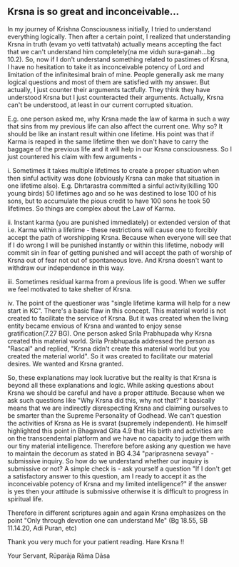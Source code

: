 ## Krsna is so great and inconceivable...

In my journey of Krishna Consciousness initially, I tried to understand everything logically. Then after a certain point, I realized that understanding Krsna in truth (evam yo vetti tattvatah) actually means accepting the fact that we can't understand him completely(na me viduh sura-ganah...bg 10.2). So, now if I don't understand something related to pastimes of Krsna, I have no hesitation to take it as inconceivable potency of Lord and limitation of the infinitesimal brain of mine. People generally ask me many logical questions and most of them are satisfied with my answer. But actually, I just counter their arguments tactfully. They think they have understood Krsna but I just counteracted their arguments. Actually, Krsna can't be understood, at least in our current corrupted situation.

E.g. one person asked me, why Krsna made the law of karma in such a way that sins from my previous life can also affect the current one. Why so? It should be like an instant result within one lifetime. His point was that if Karma is reaped in the same lifetime then we don't have to carry the baggage of the previous life and it will help in our Krsna consciousness. So I just countered his claim with few arguments - 

i. Sometimes it takes multiple lifetimes to create a proper situation when then sinful activity was done (obviously Krsna can make that situation in one lifetime also). E.g. Dhrtarastra committed a sinful activity(killing 100 young birds) 50 lifetimes ago and so he was destined to lose 100 of his sons, but to accumulate the pious credit to have 100 sons he took 50 lifetimes. So things are complex about the Law of Karma.

ii. Instant karma (you are punished immediately) or extended version of that i.e. Karma within a lifetime - these restrictions will cause one to forcibly accept the path of worshipping Krsna. Because when everyone will see that if I do wrong I will be punished instantly or within this lifetime, nobody will commit sin in fear of getting punished and will accept the path of worship of Krsna out of fear not out of spontaneous love. And Krsna doesn't want to withdraw our independence in this way.

iii. Sometimes residual karma from a previous life is good. When we suffer we feel motivated to take shelter of Krsna.

iv. The point of the questioner was "single lifetime karma will help for a new start in KC". There's a basic flaw in this concept. This material world is not created to facilitate the service of Krsna. But it was created when the living entity became envious of Krsna and wanted to enjoy sense gratification(7.27 BG). One person asked Srila Prabhupada why Krsna created this material world. Srila Prabhupada addressed the person as "Rascal" and replied, "Krsna didn't create this material world but you created the material world". So it was created to facilitate our material desires. We wanted and Krsna granted.

So, these explanations may look lucrative but the reality is that Krsna is beyond all these explanations and logic. While asking questions about Krsna we should be careful and have a proper attitude. Because when we ask such questions like "Why Krsna did this, why not that?" it basically means that we are indirectly disrespecting Krsna and claiming ourselves to be smarter than the Supreme Personality of Godhead. We can't question the activities of Krsna as He is svarat (supremely independent). He himself highlighted this point in Bhagavad Gita 4.9 that His birth and activities are on the transcendental platform and we have no capacity to judge them with our tiny material intelligence. Therefore before asking any question we have to maintain the decorum as stated in BG 4.34 "pariprasnena sevaya" - submissive inquiry. So how do we understand whether our inquiry is submissive or not? A simple check is - ask yourself a question "If I don't get a satisfactory answer to this question, am I ready to accept it as the inconceivable potency of Krsna and my limited intelligence?" if the answer is yes then your attitude is submissive otherwise it is difficult to progress in spiritual life.

Therefore in different scriptures again and again Krsna emphasizes on the point "Only through devotion one can understand Me" (Bg 18.55, SB 11.14.20, Adi Puran, etc)

Thank you very much for your patient reading. Hare Krsna !!

Your Servant,
Rūparāja Rāma Dāsa

